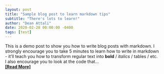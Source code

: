 ```yaml
---
layout: post
title: "Sample blog post to learn markdown tips"
subtitle: "There's lots to learn!"
author: "Dean Attali"
date: 2020-02-28 00:00:00 -0400
tags: [test]
---
```


This is a demo post to show you how to write blog posts with markdown. I strongly encourage you to take 5 minutes to learn how to write in markdown - it’ll teach you how to transform regular text into **bold** / *italics* / tables / etc.  
I also encourage you to look at the code that...  
<a href="{{ page.url | relative_url }}"><strong>[Read More]</strong></a>
